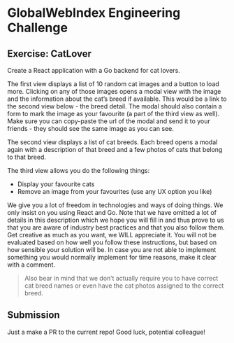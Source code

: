 # GlobalWebIndex Engineering Challenge


## Exercise: CatLover

Create a React application with a Go backend for cat lovers. 

The first view displays a list of 10 random cat images and a button to load more. Clicking on any of those images opens a modal view with the image and the information about the cat’s breed if available. This would be a link to the second view below - the breed detail. The modal should also contain a form to mark the image as your favourite (a part of the third view as well). Make sure you can copy-paste the url of the modal and send it to your friends - they should see the same image as you can see.

The second view displays a list of cat breeds. Each breed opens a modal again with a description of that breed and a few photos of cats that belong to that breed.

The third view allows you do the following things:

- Display your favourite cats
- Remove an image from your favourites (use any UX option you like)

We give you a lot of freedom in technologies and ways of doing things. We only insist on you using React and Go. Note that we have omitted a lot of details in this description which we hope you will fill in and thus prove to us that you are aware of industry best practices and that you also follow them. Get creative as much as you want, we WILL appreciate it. You will not be evaluated based on how well you follow these instructions, but based on how sensible your solution will be. In case you are not able to implement something you would normally implement for time reasons, make it clear with a comment.

> Also bear in mind that we don’t actually require you to have correct cat breed names or even have the cat photos assigned to the correct breed. 

## Submission
Just a make a PR to the current repo! Good luck, potential colleague!
